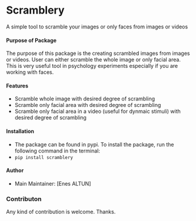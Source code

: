 # Scramblery
A simple tool to scramble your images or only faces from images or videos

#### Purpose of Package
 The purpose of this package is the creating scrambled images from images or videos. User can either scramble the whole image or only facial area.
 This is very useful tool in psychology experiments especially if you are working with faces.

#### **Features**
- Scramble whole image with desired degree of scrambling
- Scramble only facial area with desired degree of scrambling
- Scramble only facial area in a video (useful for dynmaic stimuli) with desired degree of scrambling

#### Installation
- The package can be found in pypi. To install the package, run the following command in the terminal:
- `pip install scramblery`
#### Author
  -  Main Maintainer: [Enes ALTUN]

### Contributon
 Any kind of contribution is welcome. Thanks.